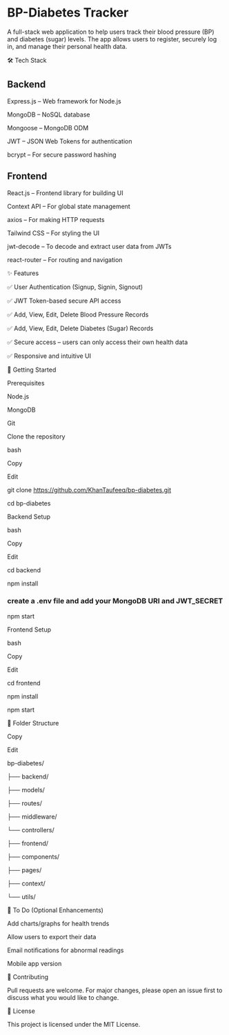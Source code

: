# BP-Diabetes Tracker
A full-stack web application to help users track their blood pressure (BP) and diabetes (sugar) levels. The app allows users to register, securely log in, and manage their personal health data.

🛠 Tech Stack

## Backend 

Express.js – Web framework for Node.js

MongoDB – NoSQL database

Mongoose – MongoDB ODM

JWT – JSON Web Tokens for authentication

bcrypt – For secure password hashing

## Frontend

React.js – Frontend library for building UI

Context API – For global state management

axios – For making HTTP requests

Tailwind CSS – For styling the UI

jwt-decode – To decode and extract user data from JWTs

react-router – For routing and navigation

✨ Features

✅ User Authentication (Signup, Signin, Signout)

✅ JWT Token-based secure API access

✅ Add, View, Edit, Delete Blood Pressure Records

✅ Add, View, Edit, Delete Diabetes (Sugar) Records

✅ Secure access – users can only access their own health data

✅ Responsive and intuitive UI

🚀 Getting Started

Prerequisites

Node.js

MongoDB

Git

Clone the repository

bash

Copy

Edit

git clone https://github.com/KhanTaufeeq/bp-diabetes.git

cd bp-diabetes

Backend Setup

bash

Copy

Edit

cd backend

npm install

### create a .env file and add your MongoDB URI and JWT_SECRET

npm start

Frontend Setup

bash

Copy

Edit

cd frontend

npm install

npm start

📁 Folder Structure

Copy

Edit

bp-diabetes/

├── backend/

   ├── models/

   ├── routes/

   ├── middleware/

   └── controllers/

├── frontend/

   ├── components/

   ├── pages/

   ├── context/

   └── utils/

📌 To Do (Optional Enhancements)

Add charts/graphs for health trends

Allow users to export their data

Email notifications for abnormal readings

Mobile app version

🙌 Contributing

Pull requests are welcome. For major changes, please open an issue first to discuss what you would like to change.

📄 License

This project is licensed under the MIT License.
